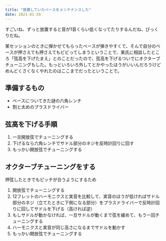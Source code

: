 ```yaml
---
title: "放置していたベースをメンテナンスした"
date: 2021-01-29
---
```


すごいね、ずっと放置すると音が1音くらい低くなってたりするんだね、びっくりだね。  

某セッションのときに弾かせてもらったベースが弾きやすくて、そんで自分のベースが押さえても押さえてもビビってしまうということで、某氏に相談したところ「弦高を下げたまえ」とのことだったので、弦高を下げるついでにオクターブチューニングもした。もっといろいろ外してとかやったほうがいいんだろうけどめんどくさくなくやれたのはここまでだったということで。  

## 準備するもの
- ベースについてきた謎の六角レンチ
- 割と太めのプラスドライバー

## 弦高を下げる手順
1. 一旦開放弦でチューニングする
2. 下げるなら六角レンチでサドル部分のネジを反時計回りに回す
3. もっかい開放弦でチューニングする

## オクターブチューニングをする
押弦したときでもピッチが合うようにするため  
1. 開放弦でチューニングする
2. 12フレットのハーモニクスと実音を比較して、実音のほうが低ければサドル部分のネジ（立てたときに下側になる部分）をプラスドライバーで反時計回りに回してサドルを下げる（高ければ逆）
3. もしサドルが動かなければ、一旦サドルが動くまで弦を緩めて、もう一回チューニングする
4. ハーモニクスと実音が同じ高さになるまでサドルを動かす
5. もっかい開放弦でチューニングする